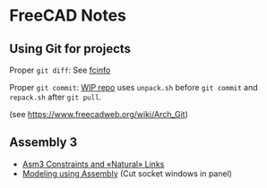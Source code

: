 # FreeCAD Notes 

## Using Git for projects 

Proper `git diff`: See [fcinfo](https://github.com/FreeCAD/FreeCAD/blob/71088bfb946c56abc7020c30c8019007bfe0ddcf/src/Tools/fcinfo#L34-L41)

Proper `git commit`: [WIP repo](https://github.com/ceremcem/fc-asm3-test/tree/use-proper-diffs) uses `unpack.sh` before `git commit` and `repack.sh` after `git pull`.

(see https://www.freecadweb.org/wiki/Arch_Git)


## Assembly 3

* [Asm3 Constraints and «Natural» Links](https://www.dropbox.com/s/k40drc9rlkflrjs/Asm3_contr_et_liaisons_courantes_En.pdf?dl=0)
* [Modeling using Assembly](https://github.com/realthunder/FreeCAD_assembly3/wiki/Modeling-using-Assembly) (Cut socket windows in panel)
